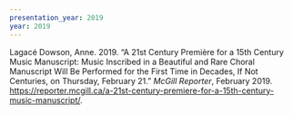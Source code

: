 ```yaml
---
presentation_year: 2019
year: 2019
---
```


Lagacé Dowson, Anne. 2019. “A 21st Century Première for a 15th Century Music Manuscript: Music Inscribed in a Beautiful and Rare Choral Manuscript Will Be Performed for the First Time in Decades, If Not Centuries, on Thursday, February 21.” <i>McGill Reporter</i>, February 2019. <a href="https://reporter.mcgill.ca/a-21st-century-premiere-for-a-15th-century-music-manuscript/">https://reporter.mcgill.ca/a-21st-century-premiere-for-a-15th-century-music-manuscript/</a>.